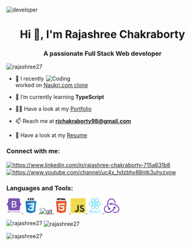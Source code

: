 <img align="center" alt="developer" width="100%" height="20%" src="https://media.giphy.com/media/L1R1tvI9svkIWwpVYr/giphy.gif">
<h1 align="center">Hi 👋, I'm Rajashree Chakraborty</h1>
<h3 align="center">A passionate Full Stack Web developer</h3>



<p align="left"> <img src="https://komarev.com/ghpvc/?username=rajashree27&label=Profile%20views&color=0e75b6&style=flat" alt="rajashree27" /> </p>

<img align="right" alt="Coding" width="400" src="https://t3.ftcdn.net/jpg/03/18/60/62/240_F_318606217_Hk8jo2MVoI33SQOkYrfOF929J7JgIP0P.jpg">

- 🔭 I recently worked on [Naukri.com clone](https://naukriclone98.vercel.app/)

- 🌱 I’m currently learning **TypeScript**

- 👨‍💻 Have a look at my [Portfolio](https://portfolio-website-rajashree.vercel.app/)

- 📫 Reach me at **rjchakraborty98@gmail.com**

- 📄 Have a look at my [Resume](https://drive.google.com/file/d/1R6zl1RWoyTWo3S-DO82vLmpW1BUurkGE/view?usp=sharing)

<h3 align="left">Connect with me:</h3>
<p align="left">
<a href="https://www.linkedin.com/in/rajashree-chakraborty-715a631b8" target="blank"><img align="center" src="https://raw.githubusercontent.com/rahuldkjain/github-profile-readme-generator/master/src/images/icons/Social/linked-in-alt.svg" alt="https://www.linkedin.com/in/rajashree-chakraborty-715a631b8" height="30" width="40" /></a>
<a href="https://www.youtube.com/channel/UC4X_hDzbhY88Ntk3uHyZvow" target="blank"><img align="center" src="https://raw.githubusercontent.com/rahuldkjain/github-profile-readme-generator/master/src/images/icons/Social/youtube.svg" alt="https://www.youtube.com/channel/uc4x_hdzbhy88ntk3uhyzvow" height="30" width="40" /></a>
</p>

<h3 align="left">Languages and Tools:</h3>
<p align="left"> <a href="https://getbootstrap.com" target="_blank" rel="noreferrer"> <img src="https://raw.githubusercontent.com/devicons/devicon/master/icons/bootstrap/bootstrap-plain-wordmark.svg" alt="bootstrap" width="40" height="40"/> </a> <a href="https://www.w3schools.com/css/" target="_blank" rel="noreferrer"> <img src="https://raw.githubusercontent.com/devicons/devicon/master/icons/css3/css3-original-wordmark.svg" alt="css3" width="40" height="40"/> </a> <a href="https://git-scm.com/" target="_blank" rel="noreferrer"> <img src="https://www.vectorlogo.zone/logos/git-scm/git-scm-icon.svg" alt="git" width="40" height="40"/> </a> <a href="https://www.w3.org/html/" target="_blank" rel="noreferrer"> <img src="https://raw.githubusercontent.com/devicons/devicon/master/icons/html5/html5-original-wordmark.svg" alt="html5" width="40" height="40"/> </a> <a href="https://developer.mozilla.org/en-US/docs/Web/JavaScript" target="_blank" rel="noreferrer"> <img src="https://raw.githubusercontent.com/devicons/devicon/master/icons/javascript/javascript-original.svg" alt="javascript" width="40" height="40"/> </a> <a href="https://reactjs.org/" target="_blank" rel="noreferrer"> <img src="https://raw.githubusercontent.com/devicons/devicon/master/icons/react/react-original-wordmark.svg" alt="react" width="40" height="40"/> </a> <a href="https://redux.js.org" target="_blank" rel="noreferrer"> <img src="https://raw.githubusercontent.com/devicons/devicon/master/icons/redux/redux-original.svg" alt="redux" width="40" height="40"/> </a> </p>

<p><img align="left" src="https://github-readme-stats.vercel.app/api/top-langs?username=rajashree27&show_icons=true&locale=en&layout=compact" alt="rajashree27" /></p>

<p>&nbsp;<img align="center" src="https://github-readme-stats.vercel.app/api?username=rajashree27&show_icons=true&locale=en" alt="rajashree27" /></p>

<p><img align="center" src="https://github-readme-streak-stats.herokuapp.com/?user=rajashree27&" alt="rajashree27" /></p>
